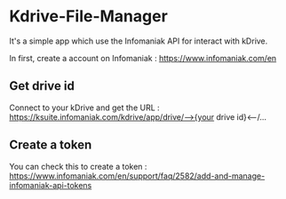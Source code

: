 # Kdrive-File-Manager

It's a simple app which use the Infomaniak API for interact with kDrive.

In first, create a account on Infomaniak : https://www.infomaniak.com/en

## Get drive id

Connect to your kDrive and get the URL : https://ksuite.infomaniak.com/kdrive/app/drive/-->{your drive id}<--/...

## Create a token

You can check this to create a token : https://www.infomaniak.com/en/support/faq/2582/add-and-manage-infomaniak-api-tokens